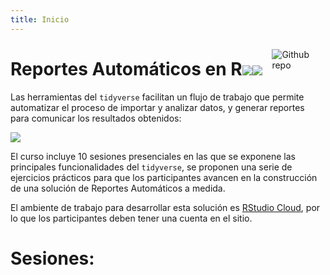 ```yaml
---
title: Inicio
---
```


<img src="http://mercury.webster.edu/aleshunas/R_learning_infrastructure/images/R.png" style="max-width:15%;min-width:40px;float:right;margin: 10px;" alt="Github repo" />



# Reportes Automáticos en R![](/content/_index_files/Rlogo.svg)![](/content/_index_files/R.png)

Las herramientas del `tidyverse` facilitan un flujo de trabajo que permite automatizar el proceso de importar y analizar datos, y generar reportes para comunicar los resultados obtenidos:

![](/./curso_files/data-science.png)


El curso incluye 10 sesiones presenciales en las que se exponene las principales funcionalidades del `tidyverse`, se proponen una serie de ejercicios prácticos para que los participantes avancen en la construcción de una solución de Reportes Automáticos a medida.

El ambiente de trabajo para desarrollar  esta solución es [RStudio Cloud](https://rstudio.cloud/), por lo que los participantes deben tener una cuenta en el sitio.

# Sesiones:

